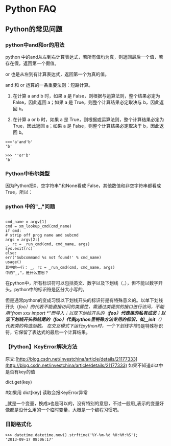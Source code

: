 # Python FAQ

## Python的常见问题


### python中and和or的用法

python 中的and从左到右计算表达式，若所有值均为真，则返回最后一个值，若存在假，返回第一个假值。


or 也是从左到有计算表达式，返回第一个为真的值。


and 和 or 运算的一条重要法则：短路计算。

1. 在计算 a and b 时，如果 a 是 False，则根据与运算法则，整个结果必定为 False，因此返回 a；如果 a 是 True，则整个计算结果必定取决与 b，因此返回 b。

2. 在计算 a or b 时，如果 a 是 True，则根据或运算法则，整个计算结果必定为 True，因此返回 a；如果 a 是 False，则整个计算结果必定取决于 b，因此返回 b。




```
>>>'a'and'b'
'b'

>>> ''or'b'
'b'
```

### Python中布尔类型

因为Python把0、空字符串''和None看成 False，其他数值和非空字符串都看成 True，所以：



### python 中的"_,"问题

```

cmd_name = argv[1]
cmd = xm_lookup_cmd(cmd_name)
if cmd:
# strip off prog name and subcmd
args = argv[2:]
_, rc = _run_cmd(cmd, cmd_name, args)
sys.exit(rc)
else:
err('Subcommand %s not found!' % cmd_name)
usage()
其中的一行： _, rc = _run_cmd(cmd, cmd_name, args)
中的"_,"，是什么意思？

```


在python中，所有标识符可以包括英文、数字以及下划线（_），但不能以数字开头。python中的标识符是区分大小写的。


但是通常python的变成习惯以下划线开头的标识符是有特殊意义的。以单下划线开头（_foo）的代表不能直接访问的类属性，需通过类提供的接口进行访问，不能用“from xxx import *”而导入；以双下划线开头的（__foo）代表类的私有成员；以双下划线开头和结尾的（__foo__）代表python里特殊方法专用的标识，如__init__（）代表类的构造函数。
在交互模式下运行python时，一个下划线字符(_)是特殊标识符，它保留了表达式的最后一个计算结果。



### 【Python】KeyError解决方法
原文:[http://blog.csdn.net/investchina/article/details/21177333](http://blog.csdn.net/investchina/article/details/21177333)
如果不知道dict中是否有key的值  
  
dict.get(key)  
  
#如果用 dict[key] 读取会报KeyError异常  


_就是一个变量，换成a也是可以的，没有特别的意思，不过一般用_表示的变量好像都是没什么用的一个临时变量，大概是一个编程习惯吧。


### 日期格式化

```
>>> datetime.datetime.now().strftime('%Y-%m-%d %H:%M:%S');
'2013-09-17 08:06:17'

```
